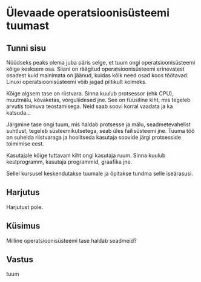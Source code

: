 ﻿# Ülevaade operatsioonisüsteemi tuumast

## Tunni sisu

Nüüdseks peaks olema juba päris selge, et tuum ongi operatsioonisüsteemi kõige kesksem osa. Siiani on räägitud operatsioonisüsteemi erinevatest osadest kuid mainimata on jäänud, kuidas kõik need osad koos töötavad. Linuxi operatsioonisüsteemi võib jagad piltikult kolmeks.

Kõige algsem tase on riistvara. Sinna kuulub protsessor (ehk CPU), muutmälu, kõvaketas, võrguliidesed jne. See on füüsiline kiht, mis tegeleb arvutis toimuva teostamisega. Neid saab soovi korral vaadata ja ka katsuda...

Järgmine tase ongi tuum, mis haldab protsesse ja mälu, seadmetevahelist suhtlust, tegeleb süsteemikutsetega, seab üles failisüsteemi jne. Tuuma töö on suhelda riistvaraga ja hoolitseda kasutaja soovide järgi protsesside toimimise eest.

Kasutajale kõige tuttavam kiht ongi kasutaja ruum. Sinna kuulub kestprogramm, kasutaja programmid, graafika jne.

Sellel kursusel keskendutakse tuumale ja õpitakse tundma selle iseärasusi.

## Harjutus

Harjutust pole.

## Küsimus

Milline operatsioonisüsteemi tase haldab seadmeid?

## Vastus

tuum
